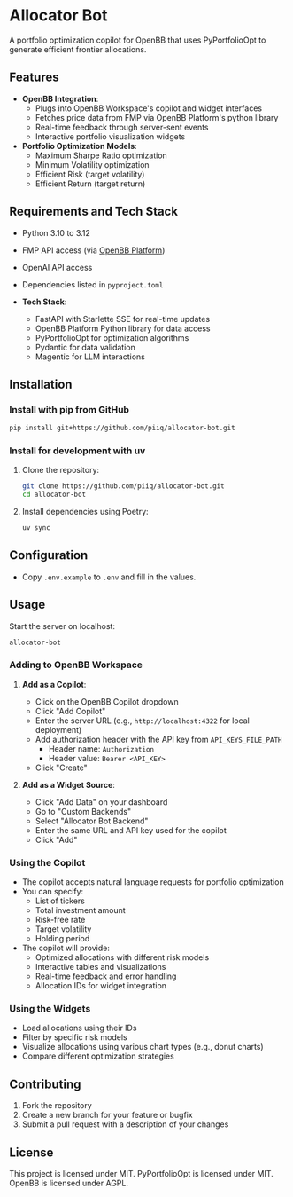 # Allocator Bot

A portfolio optimization copilot for OpenBB that uses PyPortfolioOpt to generate efficient frontier allocations.

## Features

- **OpenBB Integration**:
  - Plugs into OpenBB Workspace's copilot and widget interfaces
  - Fetches price data from FMP via OpenBB Platform's python library
  - Real-time feedback through server-sent events
  - Interactive portfolio visualization widgets
- **Portfolio Optimization Models**:
  - Maximum Sharpe Ratio optimization
  - Minimum Volatility optimization
  - Efficient Risk (target volatility)
  - Efficient Return (target return)

## Requirements and Tech Stack

- Python 3.10 to 3.12
- FMP API access (via [OpenBB Platform](https://docs.openbb.co/platform))
- OpenAI API access
- Dependencies listed in `pyproject.toml`
- **Tech Stack**:

  - FastAPI with Starlette SSE for real-time updates
  - OpenBB Platform Python library for data access
  - PyPortfolioOpt for optimization algorithms
  - Pydantic for data validation
  - Magentic for LLM interactions

## Installation

### Install with pip from GitHub

```bash
pip install git+https://github.com/piiq/allocator-bot.git
```

### Install for development with uv

1. Clone the repository:

   ```bash
   git clone https://github.com/piiq/allocator-bot.git
   cd allocator-bot
   ```

2. Install dependencies using Poetry:

   ```bash
   uv sync
   ```

## Configuration

- Copy `.env.example` to `.env` and fill in the values.

## Usage

Start the server on localhost:

```bash
allocator-bot
```

### Adding to OpenBB Workspace

1. **Add as a Copilot**:

   - Click on the OpenBB Copilot dropdown
   - Click "Add Copilot"
   - Enter the server URL (e.g., `http://localhost:4322` for local deployment)
   - Add authorization header with the API key from `API_KEYS_FILE_PATH`
     - Header name: `Authorization`
     - Header value: `Bearer <API_KEY>`
   - Click "Create"

2. **Add as a Widget Source**:

   - Click "Add Data" on your dashboard
   - Go to "Custom Backends"
   - Select "Allocator Bot Backend"
   - Enter the same URL and API key used for the copilot
   - Click "Add"

### Using the Copilot

- The copilot accepts natural language requests for portfolio optimization
- You can specify:
  - List of tickers
  - Total investment amount
  - Risk-free rate
  - Target volatility
  - Holding period
- The copilot will provide:
  - Optimized allocations with different risk models
  - Interactive tables and visualizations
  - Real-time feedback and error handling
  - Allocation IDs for widget integration

### Using the Widgets

- Load allocations using their IDs
- Filter by specific risk models
- Visualize allocations using various chart types (e.g., donut charts)
- Compare different optimization strategies

## Contributing

1. Fork the repository
2. Create a new branch for your feature or bugfix
3. Submit a pull request with a description of your changes

## License

This project is licensed under MIT.
PyPortfolioOpt is licensed under MIT.
OpenBB is licensed under AGPL.
